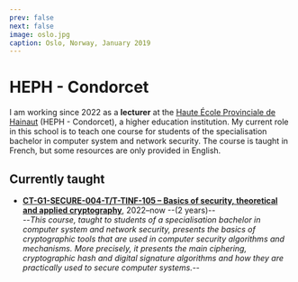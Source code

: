 ```yaml
---
prev: false
next: false
image: oslo.jpg
caption: Oslo, Norway, January 2019
---
```


# HEPH - Condorcet

I am working since 2022 as a **lecturer** at the [Haute École Provinciale de Hainaut](https://www.condorcet.be) (HEPH - Condorcet), a higher education institution. My current role in this school is to teach one course for students of the specialisation bachelor in computer system and network security. The course is taught in French, but some resources are only provided in English.

## Currently taught

- [**CT-G1-SECURE-004-T/T-TINF-105 – Basics of security, theoretical and applied cryptography**](./cryptography/), 2022–now --(2 years)--  
  --_This course, taught to students of a specialisation bachelor in computer system and network security, presents the basics of cryptographic tools that are used in computer security algorithms and mechanisms. More precisely, it presents the main ciphering, cryptographic hash and digital signature algorithms and how they are practically used to secure computer systems._--
